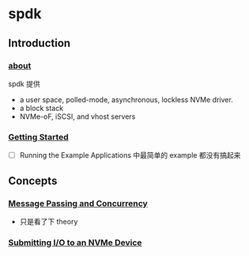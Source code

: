 # spdk

## Introduction

### [about](https://spdk.io/doc/about.html)

spdk 提供
- a user space, polled-mode, asynchronous, lockless NVMe driver.
- a block stack
- NVMe-oF, iSCSI, and vhost servers


### [Getting Started](https://spdk.io/doc/getting_started.html)

- [ ] Running the Example Applications 中最简单的 example 都没有搞起来

## Concepts

### [Message Passing and Concurrency](https://spdk.io/doc/concurrency.html)

- 只是看了下 theory

### [Submitting I/O to an NVMe Device](https://spdk.io/doc/nvme_spec.html)
